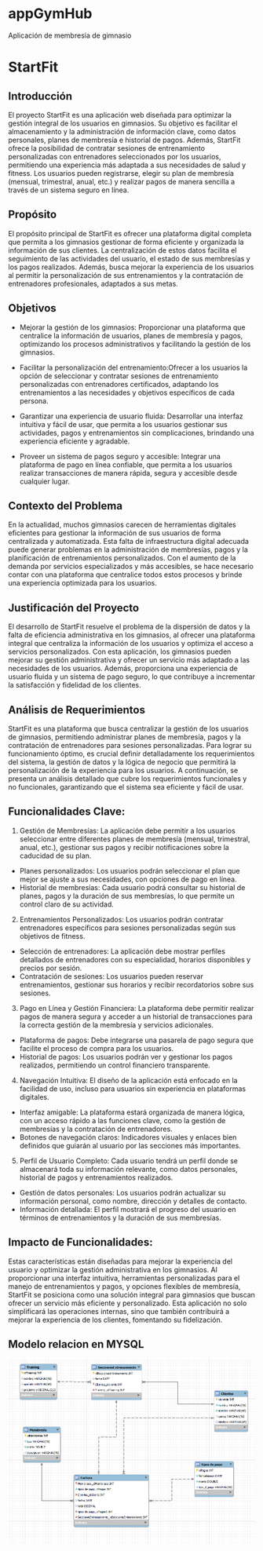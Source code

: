 # appGymHub
Aplicación de membresía de gimnasio
# StartFit
## Introducción
El proyecto StartFit es una aplicación web diseñada para optimizar la gestión integral de los usuarios en gimnasios. Su objetivo es facilitar el almacenamiento y la administración de información clave, como datos personales, planes de membresía e historial de pagos. Además, StartFit ofrece la posibilidad de contratar sesiones de entrenamiento personalizadas con entrenadores seleccionados por los usuarios, permitiendo una experiencia más adaptada a sus necesidades de salud y fitness. Los usuarios pueden registrarse, elegir su plan de membresía (mensual, trimestral, anual, etc.) y realizar pagos de manera sencilla a través de un sistema seguro en línea.

## Propósito
El propósito principal de StartFit es ofrecer una plataforma digital completa que permita a los gimnasios gestionar de forma eficiente y organizada la información de sus clientes. La centralización de estos datos facilita el seguimiento de las actividades del usuario, el estado de sus membresías y los pagos realizados. Además, busca mejorar la experiencia de los usuarios al permitir la personalización de sus entrenamientos y la contratación de entrenadores profesionales, adaptados a sus metas.

## Objetivos

- Mejorar la gestión de los gimnasios: Proporcionar una plataforma que centralice la información de usuarios, planes de membresía y pagos, optimizando los procesos administrativos y facilitando la gestión de los gimnasios.

- Facilitar la personalización del entrenamiento:Ofrecer a los usuarios la opción de seleccionar y contratar sesiones de entrenamiento personalizadas con entrenadores certificados, adaptando los entrenamientos a las necesidades y objetivos específicos de cada persona.

- Garantizar una experiencia de usuario fluida: Desarrollar una interfaz intuitiva y fácil de usar, que permita a los usuarios gestionar sus actividades, pagos y entrenamientos sin complicaciones, brindando una experiencia eficiente y agradable.

- Proveer un sistema de pagos seguro y accesible: Integrar una plataforma de pago en línea confiable, que permita a los usuarios realizar transacciones de manera rápida, segura y accesible desde cualquier lugar.

## Contexto del Problema
En la actualidad, muchos gimnasios carecen de herramientas digitales eficientes para gestionar la información de sus usuarios de forma centralizada y automatizada. Esta falta de infraestructura digital adecuada puede generar problemas en la administración de membresías, pagos y la planificación de entrenamientos personalizados. Con el aumento de la demanda por servicios especializados y más accesibles, se hace necesario contar con una plataforma que centralice todos estos procesos y brinde una experiencia optimizada para los usuarios.

## Justificación del Proyecto
El desarrollo de StartFit resuelve el problema de la dispersión de datos y la falta de eficiencia administrativa en los gimnasios, al ofrecer una plataforma integral que centraliza la información de los usuarios y optimiza el acceso a servicios personalizados. Con esta aplicación, los gimnasios pueden mejorar su gestión administrativa y ofrecer un servicio más adaptado a las necesidades de los usuarios. Además, proporciona una experiencia de usuario fluida y un sistema de pago seguro, lo que contribuye a incrementar la satisfacción y fidelidad de los clientes.

## Análisis de Requerimientos
StartFit es una plataforma que busca centralizar la gestión de los usuarios de gimnasios, permitiendo administrar planes de membresía, pagos y la contratación de entrenadores para sesiones personalizadas. Para lograr su funcionamiento óptimo, es crucial definir detalladamente los requerimientos del sistema, la gestión de datos y la lógica de negocio que permitirá la personalización de la experiencia para los usuarios. A continuación, se presenta un análisis detallado que cubre los requerimientos funcionales y no funcionales, garantizando que el sistema sea eficiente y fácil de usar.

## Funcionalidades Clave:

1. Gestión de Membresías: La aplicación debe permitir a los usuarios seleccionar entre diferentes planes de membresía (mensual, trimestral, anual, etc.), gestionar sus pagos y recibir notificaciones sobre la caducidad de su plan.

- Planes personalizados: Los usuarios podrán seleccionar el plan que mejor se ajuste a sus necesidades, con opciones de pago en línea.
- Historial de membresías: Cada usuario podrá consultar su historial de planes, pagos y la duración de sus membresías, lo que permite un control claro de su actividad.
2. Entrenamientos Personalizados: Los usuarios podrán contratar entrenadores específicos para sesiones personalizadas según sus objetivos de fitness.

- Selección de entrenadores: La aplicación debe mostrar perfiles detallados de entrenadores con su especialidad, horarios disponibles y precios por sesión.
- Contratación de sesiones: Los usuarios pueden reservar entrenamientos, gestionar sus horarios y recibir recordatorios sobre sus sesiones.
3. Pago en Línea y Gestión Financiera: La plataforma debe permitir realizar pagos de manera segura y acceder a un historial de transacciones para la correcta gestión de la membresía y servicios adicionales.

- Plataforma de pagos: Debe integrarse una pasarela de pago segura que facilite el proceso de compra para los usuarios.
- Historial de pagos: Los usuarios podrán ver y gestionar los pagos realizados, permitiendo un control financiero transparente.
4. Navegación Intuitiva: El diseño de la aplicación está enfocado en la facilidad de uso, incluso para usuarios sin experiencia en plataformas digitales.

- Interfaz amigable: La plataforma estará organizada de manera lógica, con un acceso rápido a las funciones clave, como la gestión de membresías y la contratación de entrenadores.
- Botones de navegación claros: Indicadores visuales y enlaces bien definidos que guiarán al usuario por las secciones más importantes.
5. Perfil de Usuario Completo: Cada usuario tendrá un perfil donde se almacenará toda su información relevante, como datos personales, historial de pagos y entrenamientos realizados.

- Gestión de datos personales: Los usuarios podrán actualizar su información personal, como nombre, dirección y detalles de contacto.
- Información detallada: El perfil mostrará el progreso del usuario en términos de entrenamientos y la duración de sus membresías.

## Impacto de Funcionalidades:
Estas características están diseñadas para mejorar la experiencia del usuario y optimizar la gestión administrativa en los gimnasios. Al proporcionar una interfaz intuitiva, herramientas personalizadas para el manejo de entrenamientos y pagos, y opciones flexibles de membresía, StartFit se posiciona como una solución integral para gimnasios que buscan ofrecer un servicio más eficiente y personalizado. Esta aplicación no solo simplificará las operaciones internas, sino que también contribuirá a mejorar la experiencia de los clientes, fomentando su fidelización.
## Modelo relacion en MYSQL
![image](https://github.com/luxmzl/appGymHub/blob/main/GYMHUB.PNG)

